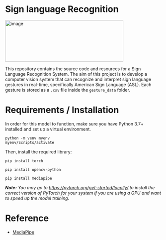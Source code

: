 # Sign language Recognition
<img width="380" height="133" alt="image" src="https://github.com/user-attachments/assets/f1260207-b02a-4173-bd78-7cdf6af07c7a" />

This repository contains the source code and resources for a Sign Language Recognition System. The aim of this project is to develop a computer vision system that can recognize and interpret sign language gestures in real-time, specifically American Sign Language (ASL). Each gesture is stored as a `.csv` file inside the `gesture_data` folder.

# Requirements / Installation
In order for this model to function, make sure you have Python 3.7+ installed and set up a virtual environment.
```
python -m venv myenv
myenv/Scripts/activate
```
Then, install the required library:
```
pip install torch
```
```
pip install opencv-python
```
```
pip install mediapipe
```
***Note:** You may go to https://pytorch.org/get-started/locally/ to install the correct version of PyTorch for your system if you are using a GPU and want to speed up the model training.*



# Reference
* [MediaPipe](https://mediapipe.dev/)
